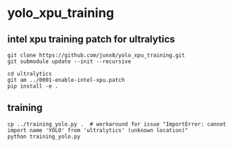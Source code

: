 # yolo_xpu_training

## intel xpu training patch for ultralytics

```
git clone https://github.com/junx8/yolo_xpu_training.git
git submodule update --init --recursive

cd ultralytics
git am ../0001-enable-intel-xpu.patch
pip install -e .
```

## training

```
cp ../training_yolo.py .  # workaround for issue "ImportError: cannot import name 'YOLO' from 'ultralytics' (unknown location)"
python training_yolo.py
```